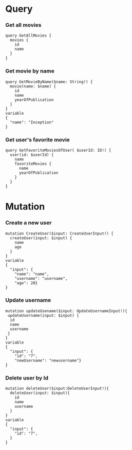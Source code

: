 # Query

### Get all movies

```
query GetAllMovies {
  movies {
    id
    name
  }
}
```

### Get movie by name

```
query GetMovieByName($name: String!) {
  movie(name: $name) {
    id
    name
    yearOfPublication
  }
}
variable
{
  "name": "Inception"
}
```

### Get user's favorite movie

```
query GetFavoriteMoviesOfUser( $userId: ID!) {
  user(id: $userId) {
    name
    favoriteMovies {
      name
      yearOfPublication
    }
  }
}
```

# Mutation

### Create a new user

```
mutation CreateUser($input: CreateUserInput!) {
  createUser(input: $input) {
    name
    age
  }
}
variable
{
  "input": {
    "name": "name",
    "username": "username",
    "age": 20}
}
```

### Update username

```
mutation updateUsename($input: UpdateUsernameInput!){
 updateUsername(input: $input) {
  id
  name
  username
 }
}
variable
{
  "input": {
    "id": "7",
    "newUsername": "newusername"}
}
```

### Delete user by Id

```
mutation deleteUser($input:DeleteUserInput!){
  deleteUser(input: $input){
    id
    name
    username
  }
}
variable
{
  "input": {
    "id": "7",
  }
}
```
